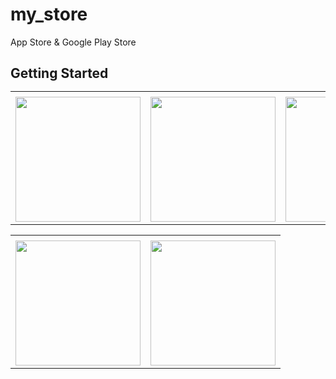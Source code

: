 # my_store

App Store & Google Play Store

## Getting Started<table>
  <tr>
    <td></td>
     </tr>
  <tr>
    <td><img src="https://user-images.githubusercontent.com/121105558/211541015-bc5c2b5d-45f3-4904-822e-c4c69e33e960.jpeg"style="width:200px;"></td>
    <td><img src="https://user-images.githubusercontent.com/121105558/211541032-3fae140f-fa94-4e6b-b4c1-7ddf7ff8a5f0.jpeg"style="width:200px;"></td>
     <td><img src="https://user-images.githubusercontent.com/121105558/211541054-ce2e82a2-fa52-459a-9d48-35530748d25a.jpeg"style="width:200px;"></td>
  </tr>
  
  

<table>
  <tr>
    <td></td>
     </tr>
  <tr>
    <td><img src="https://user-images.githubusercontent.com/121105558/211541067-71a15f2f-d7e2-4c4d-bdf7-d8a6027c85f7.jpeg"style="width:200px;"></td>
    <td><img src="https://user-images.githubusercontent.com/121105558/211541080-be2892fc-d6c0-48de-95de-fb6a6e7f4b80.jpeg"style="width:200px;"></td>
   </tr>
  
